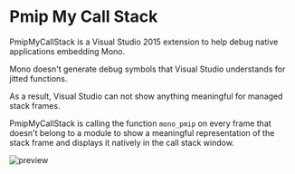 Pmip My Call Stack
=====

PmipMyCallStack is a Visual Studio 2015 extension to help debug native applications embedding Mono.

Mono doesn't generate debug symbols that Visual Studio understands for jitted functions.

As a result, Visual Studio can not show anything meaningful for managed stack frames.

PmipMyCallStack is calling the function `mono_pmip` on every frame that doesn't belong to a module to show a meaningful representation of the stack frame and displays it natively in the call stack window.

![preview](https://raw.githubusercontent.com/jbevain/PmipMyCallStack/master/Images/cs.png)

